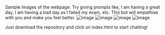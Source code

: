 Sample Images of the webpage.
Try giving prompts like, I am having a great day, I am having a bad day as I failed my exam, etc.
This bot will empathise with you and make you feel better.
![image](https://github.com/haiyashah/TellMeAboutYourDay/assets/95308896/33e8c8c4-ec3c-4703-ac17-7133777aff30)
![image](https://github.com/haiyashah/TellMeAboutYourDay/assets/95308896/ea36938d-0d49-4f50-8900-1c27faa5dbe0)
![image](https://github.com/haiyashah/TellMeAboutYourDay/assets/95308896/d30b4e37-7f53-4e8c-8658-78ee0e20e5f0)
![image](https://github.com/haiyashah/TellMeAboutYourDay/assets/95308896/9702bda1-dd61-4335-8640-11646efc5515)

Just download the repository and click on index.html to start chatting! 

